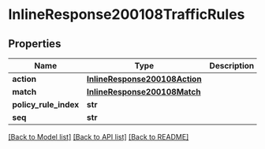 # InlineResponse200108TrafficRules

## Properties
Name | Type | Description | Notes
------------ | ------------- | ------------- | -------------
**action** | [**InlineResponse200108Action**](InlineResponse200108Action.md) |  | [optional] 
**match** | [**InlineResponse200108Match**](InlineResponse200108Match.md) |  | [optional] 
**policy_rule_index** | **str** |  | [optional] 
**seq** | **str** |  | [optional] 

[[Back to Model list]](../README.md#documentation-for-models) [[Back to API list]](../README.md#documentation-for-api-endpoints) [[Back to README]](../README.md)

